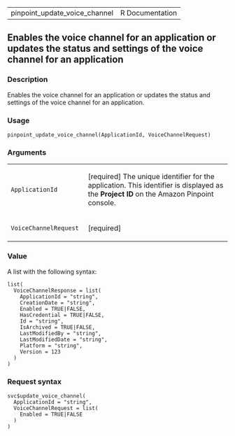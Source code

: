 <table style="width: 100%;">
<tbody>
<tr class="odd">
<td>pinpoint_update_voice_channel</td>
<td style="text-align: right;">R Documentation</td>
</tr>
</tbody>
</table>

## Enables the voice channel for an application or updates the status and settings of the voice channel for an application

### Description

Enables the voice channel for an application or updates the status and
settings of the voice channel for an application.

### Usage

    pinpoint_update_voice_channel(ApplicationId, VoiceChannelRequest)

### Arguments

<table>
<colgroup>
<col style="width: 35%" />
<col style="width: 65%" />
</colgroup>
<tbody>
<tr class="odd">
<td><code
id="pinpoint_update_voice_channel_:_ApplicationId">ApplicationId</code></td>
<td><p>[required] The unique identifier for the application. This
identifier is displayed as the <strong>Project ID</strong> on the Amazon
Pinpoint console.</p></td>
</tr>
<tr class="even">
<td><code
id="pinpoint_update_voice_channel_:_VoiceChannelRequest">VoiceChannelRequest</code></td>
<td><p>[required]</p></td>
</tr>
</tbody>
</table>

### Value

A list with the following syntax:

    list(
      VoiceChannelResponse = list(
        ApplicationId = "string",
        CreationDate = "string",
        Enabled = TRUE|FALSE,
        HasCredential = TRUE|FALSE,
        Id = "string",
        IsArchived = TRUE|FALSE,
        LastModifiedBy = "string",
        LastModifiedDate = "string",
        Platform = "string",
        Version = 123
      )
    )

### Request syntax

    svc$update_voice_channel(
      ApplicationId = "string",
      VoiceChannelRequest = list(
        Enabled = TRUE|FALSE
      )
    )
